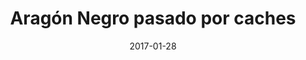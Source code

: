 ---
layout: post
categories: day-by-day
date: 2017-01-28
title: Aragón Negro pasado por caches
image: /images/blog/thumbnails/2017-01-28-aragón-negro-pasado-por-caches.jpg
fullimage: /images/blog/2017-01-28-aragón-negro-pasado-por-caches.jpg
---
